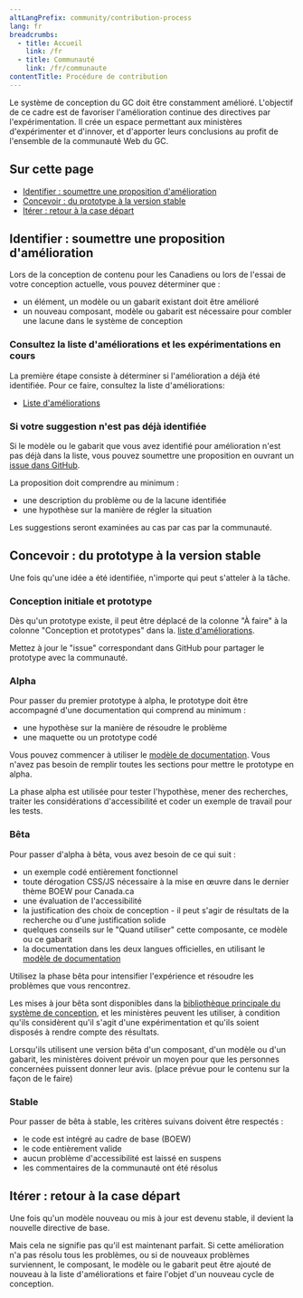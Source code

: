 ```yaml
---
altLangPrefix: community/contribution-process
lang: fr
breadcrumbs:
  - title: Accueil
    link: /fr
  - title: Communauté
    link: /fr/communaute
contentTitle: Procédure de contribution
---
```



<p>Le système de conception du GC doit être constamment amélioré. L'objectif de ce cadre est de favoriser l'amélioration continue des directives par l'expérimentation. Il crée un espace permettant aux ministères d'expérimenter et d'innover, et d'apporter leurs conclusions au profit de l'ensemble de la communauté Web du GC.</p>

<h2 class="h3">Sur cette page</h2>
<ul>
 <li><a href="#identifier">Identifier : soumettre une proposition d'amélioration</a></li>
 <li><a href="#concevoir">Concevoir : du prototype à la version stable</a></li>
 <li><a href="#iterer">Itérer : retour à la case départ</a></li>
</ul>


<h2 id="identifier">Identifier : soumettre une proposition d'amélioration</h2>

<p>Lors de la conception de contenu pour les Canadiens ou lors de l'essai de votre conception actuelle, vous pouvez déterminer que :</p>
<ul>
 <li>un élément, un modèle ou un gabarit existant doit être amélioré</li>
 <li>un nouveau composant, modèle ou gabarit est nécessaire pour combler une lacune dans le système de conception</li>
</ul>

<h3>Consultez la liste d'améliorations et les expérimentations en cours</h3>
<p>La première étape consiste à déterminer si l'amélioration a déjà été identifiée. Pour ce faire, consultez la liste d'améliorations:</p>
<ul>
 <li><a href="https://github.com/canada-ca/design-system-systeme-conception/projects/1">Liste d'améliorations</a></li>
</ul>

<h3>Si votre suggestion n'est pas déjà identifiée</h3>

<p>Si le modèle ou le gabarit que vous avez identifié pour amélioration n'est pas déjà dans la liste, vous pouvez soumettre une proposition en ouvrant un <a href="https://github.com/canada-ca/design-system-systeme-conception/issues">issue dans GitHub</a>.</p>


<p>La proposition doit comprendre au minimum :</p>
<ul>
 <li>une description du problème ou de la lacune identifiée</li>
 <li>une hypothèse sur la manière de régler la situation</li>

</ul>

<p>Les suggestions seront examinées au cas par cas par la communauté.</p>


<h2 id="concevoir">Concevoir : du prototype à la version stable</h2>

<p>Une fois qu'une idée a été identifiée, n'importe qui peut s'atteler à la tâche.</p>

<h3>Conception initiale et prototype</h3>
<p>Dès qu'un prototype existe, il peut être déplacé de la colonne "À faire" à la colonne "Conception et prototypes" dans la. <a href="https://github.com/canada-ca/design-system-systeme-conception/projects/1">liste d'améliorations</a>.</p>

<p>Mettez à jour le "issue" correspondant dans GitHub pour partager le prototype avec la communauté.</p>

<h3>Alpha</h3>

<p>Pour passer du premier prototype à alpha, le prototype doit être accompagné d'une documentation qui comprend au minimum :</p>
<ul>
 <li>une hypothèse sur la manière de résoudre le problème</li>
 <li>une maquette ou un prototype codé</li>
</ul>

<p>Vous pouvez commencer à utiliser le <a href="">modèle de documentation</a>. Vous n'avez pas besoin de remplir toutes les sections pour mettre le prototype en alpha.</p>

<p>La phase alpha est utilisée pour tester l'hypothèse, mener des recherches, traiter les considérations d'accessibilité et coder un exemple de travail pour les tests.</p>

<h3>Bêta</h3>
<p>Pour passer d'alpha à bêta, vous avez besoin de ce qui suit :</p>

<ul>
 <li>un exemple codé entièrement fonctionnel</li>
 <li>toute dérogation CSS/JS nécessaire à la mise en œuvre dans le dernier thème BOEW pour Canada.ca</li>
 <li>une évaluation de l'accessibilité</li>
 <li>la justification des choix de conception - il peut s'agir de résultats de la recherche ou d'une justification solide</li>
 <li>quelques conseils sur le "Quand utiliser" cette composante, ce modèle ou ce gabarit</li>
 <li>la documentation dans les deux langues officielles, en utilisant le <a href="">modèle de documentation</a></li>
</ul>

<p>Utilisez la phase bêta pour intensifier l'expérience et résoudre les problèmes que vous rencontrez.</p>

<p>Les mises à jour bêta sont disponibles dans la <a href="../bibliotheque">bibliothèque principale du système de conception</a>, et les ministères peuvent les utiliser, à condition qu'ils considèrent qu'il s'agit d'une expérimentation et qu'ils soient disposés à rendre compte des résultats.</p>

<p>Lorsqu'ils utilisent une version bêta d'un composant, d'un modèle ou d'un gabarit, les ministères doivent prévoir un moyen pour que les personnes concernées puissent donner leur avis. (place prévue pour le contenu sur la façon de le faire)</p>

<h3>Stable</h3>
<p>Pour passer de bêta à stable, les critères suivans doivent être respectés :</p>

<ul>
 <li>le code est intégré au cadre de base (BOEW)</li>
 <li>le code entièrement valide</li>
 <li>aucun problème d'accessibilité est laissé en suspens</li>
 <li>les commentaires de la communauté ont été résolus</li>
</ul>


<h2 id="iterer">Itérer : retour à la case départ</h2>

<p>Une fois qu'un modèle nouveau ou mis à jour est devenu stable, il devient la nouvelle directive de base.</p>

<p>Mais cela ne signifie pas qu'il est maintenant parfait. Si cette amélioration n'a pas résolu tous les problèmes, ou si de nouveaux problèmes surviennent, le composant, le modèle ou le gabarit peut être ajouté de nouveau à la liste d'améliorations et faire l'objet d'un nouveau cycle de conception.</p>
